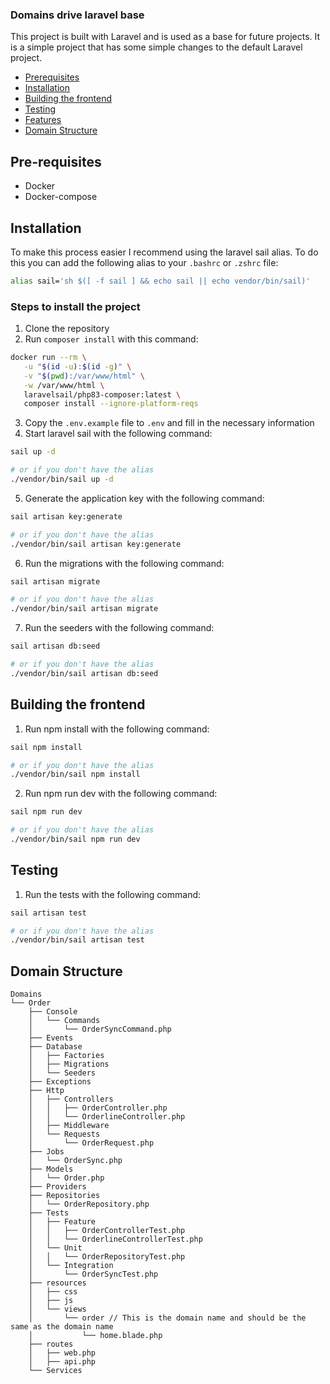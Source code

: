 ### Domains drive laravel base

This project is built with Laravel and is used as a base for future projects. It is a simple project that has some
simple changes to the default Laravel project.

- [Prerequisites](#markdown-header-pre-requisites)
- [Installation](#markdown-header-installation)
- [Building the frontend](#markdown-header-building-the-frontend)
- [Testing](#markdown-header-testing)
- [Features](#markdown-header-features)
- [Domain Structure](#markdown-header-domain-structure)

## Pre-requisites

- Docker
- Docker-compose

## Installation

To make this process easier I recommend using the laravel sail alias. To do this you can add the following alias to your
`.bashrc` or `.zshrc` file:

```bash
alias sail='sh $([ -f sail ] && echo sail || echo vendor/bin/sail)'
```
### Steps to install the project
1. Clone the repository 
2. Run `composer install` with this command:
``` bash
docker run --rm \
   -u "$(id -u):$(id -g)" \
   -v "$(pwd):/var/www/html" \
   -w /var/www/html \
   laravelsail/php83-composer:latest \
   composer install --ignore-platform-reqs
 ```
3. Copy the `.env.example` file to `.env` and fill in the necessary information
4. Start laravel sail with the following command:
``` bash
sail up -d

# or if you don't have the alias
./vendor/bin/sail up -d
```
5. Generate the application key with the following command:
``` bash
sail artisan key:generate

# or if you don't have the alias
./vendor/bin/sail artisan key:generate
```
6. Run the migrations with the following command:
``` bash
sail artisan migrate

# or if you don't have the alias
./vendor/bin/sail artisan migrate
```
7. Run the seeders with the following command:
``` bash
sail artisan db:seed

# or if you don't have the alias
./vendor/bin/sail artisan db:seed
```


## Building the frontend
1. Run npm install with the following command:
``` bash
sail npm install

# or if you don't have the alias
./vendor/bin/sail npm install
```
2. Run npm run dev with the following command:
``` bash
sail npm run dev

# or if you don't have the alias
./vendor/bin/sail npm run dev
```

## Testing
1. Run the tests with the following command:
``` bash
sail artisan test

# or if you don't have the alias
./vendor/bin/sail artisan test
```

## Domain Structure
```
Domains
└── Order
    ├── Console
    │   └── Commands
    │       └── OrderSyncCommand.php
    ├── Events
    ├── Database
    │   ├── Factories
    │   ├── Migrations
    │   └── Seeders
    ├── Exceptions
    ├── Http
    │   ├── Controllers
    │   │   ├── OrderController.php
    │   │   └── OrderlineController.php
    │   ├── Middleware
    │   └── Requests
    │       └── OrderRequest.php
    ├── Jobs
    │   └── OrderSync.php
    ├── Models
    │   └── Order.php
    ├── Providers
    ├── Repositories
    │   └── OrderRepository.php
    ├── Tests
    │   ├── Feature
    │   │   ├── OrderControllerTest.php
    │   │   └── OrderlineControllerTest.php
    │   └── Unit
    │   │   └── OrderRepositoryTest.php
    │   └── Integration
    │       └── OrderSyncTest.php 
    ├── resources
    │   ├── css
    │   ├── js
    │   └── views
    │       └── order // This is the domain name and should be the same as the domain name
    │           └── home.blade.php
    ├── routes
    │   ├── web.php
    │   ├── api.php
    └── Services
```
